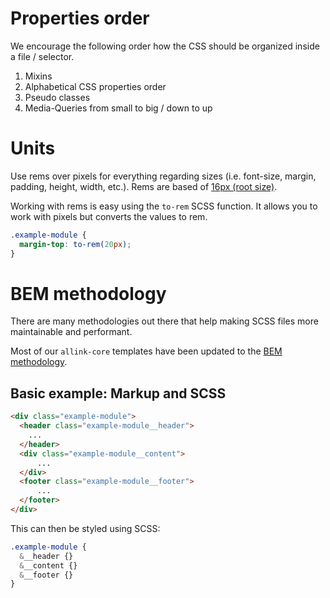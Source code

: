 # Properties order

We encourage the following order how the CSS should be organized inside a file / selector.

1. Mixins
2. Alphabetical CSS properties order
3. Pseudo classes
4. Media-Queries from small to big / down to up

# Units

Use rems over pixels for everything regarding sizes (i.e. font-size, margin, padding, height, width, etc.).
Rems are based of [16px (root size)](../stylesheets/typography.md#adjusting-font-settings).

Working with rems is easy using the `to-rem` SCSS function. It allows you to work with pixels but converts the values to rem.

```SCSS
.example-module {
  margin-top: to-rem(20px);
}
```

# BEM methodology

There are many methodologies out there that help making SCSS files more maintainable and performant.

Most of our `allink-core` templates have been updated to the [BEM methodology](http://getbem.com/).

## Basic example: Markup and SCSS

```HTML
<div class="example-module">
  <header class="example-module__header">
    ...
  </header>
  <div class="example-module__content">
      ...
  </div>
  <footer class="example-module__footer">
      ...
  </footer>
</div>
```

This can then be styled using SCSS:

```SCSS
.example-module {
  &__header {}
  &__content {}
  &__footer {}
}
```
